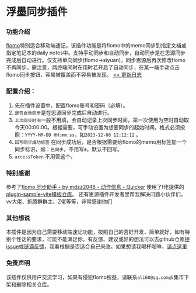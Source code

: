 # 浮墨同步插件

### 功能介绍

[flomo](https://v.flomoapp.com/)特别适合移动端速记，该插件功能是将flomo中的memo同步到指定文档或指定笔记本的daily notes中。支持手动同步和自动同步，自动同步是在思源同步完成后自动进行。仅支持单向同步(flomo→siyuan)，同步思源后再次修改flomo不再同步。需注意，两终端同时在用时若开启了自动同步，在某一端手动点击flomo同步按钮，容易被覆盖而不容易被发现。 [<< 更新日志](./CHANGELOG.md)

### 配置介绍：
1. 先在插件设置中，配置flomo账号和密码（必填）。
2. `是否自动同步`是在思源同步完成后自动进行。
3. `上次同步时间`一般不用填，会自动记录上次同步时间，第一次使用为空时自动取今天00:00:00。根据需要，可手动设置为想要同步的起始时间。格式必须按照：`YYYY-MM-DD HH:mm:ss`，如`2023-12-08 12:12:12` 。
4. `回写同步成功标签` 在同步成功后，是否根据需要给flomo的memo用标签加一个同步标识，如：`已同步`，不用写`#`。默认不回写。
5. `accessToken` 不用管这个。

### 特别感谢
参考了[flomo 同步助手 - by mdzz2048 - 动作信息 - Quicker](https://getquicker.net/Sharedaction?code=02ed5443-2dc2-47a1-2ed0-08db2d92bfe7) 
使用了f佬提供的[plugin-sample-vite模板仓库](https://github.com/frostime/plugin-sample-vite)。
还有思源插件开发者里帮我解决问题小伙伴们，vv大佬、折腾群群主、Z佬等等，非常感谢你们

### 其他想说
本插件是因为自己需要移动端速记功能，按照自己的喜好开发，简单就好，如有特别个性话的要求，可能不能满足你。有反馈、建议或好的想法可以去github仓库[提issue](https://github.com/winter60/plugin-flomo-sync)或[链滴反馈](https://ld246.com/article/1702016411231)，我看根据是否适合自己来改。如果想请我喝杯咖啡，[请点这里](https://afdian.net/a/firework)

### 免责声明
该插件仅供用户交流学习，如果有侵犯flomo权益，请联系`ali60@qq.com`从集市下架和删除相关仓库。
